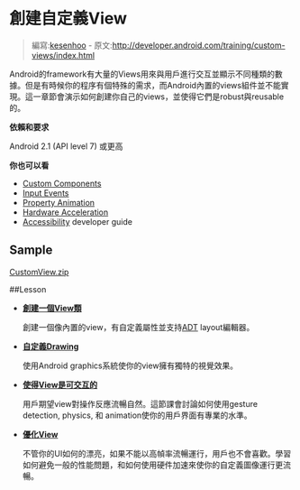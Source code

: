 ﻿# 創建自定義View

> 編寫:[kesenhoo](https://github.com/kesenhoo) - 原文:<http://developer.android.com/training/custom-views/index.html>

Android的framework有大量的Views用來與用戶進行交互並顯示不同種類的數據。但是有時候你的程序有個特殊的需求，而Android內置的views組件並不能實現。這一章節會演示如何創建你自己的views，並使得它們是robust與reusable的。

**依賴和要求**

Android 2.1 (API level 7) 或更高

**你也可以看**

* [Custom Components](http://developer.android.com/guide/topics/ui/custom-components.html)
* [Input Events](http://developer.android.com/guide/topics/ui/ui-events.html)
* [Property Animation](http://developer.android.com/guide/topics/graphics/prop-animation.html)
* [Hardware Acceleration](http://developer.android.com/guide/topics/graphics/hardware-accel.html)
* [Accessibility](http://developer.android.com/guide/topics/ui/accessibility/index.html) developer guide

## Sample

[CustomView.zip](http://developer.android.com/shareables/training/CustomView.zip)

<!-- more -->

##Lesson

* [**創建一個View類**](create-view.md)

  創建一個像內置的view，有自定義屬性並支持[ADT](http://developer.android.com/sdk/eclipse-adt.html) layout編輯器。

* [**自定義Drawing**](custom-draw.md)

  使用Android graphics系統使你的view擁有獨特的視覺效果。

* [**使得View是可交互的**](make-interactive.md)

  用戶期望view對操作反應流暢自然。這節課會討論如何使用gesture detection, physics, 和 animation使你的用戶界面有專業的水準。

* [**優化View**](optimize-view.md)

  不管你的UI如何的漂亮，如果不能以高幀率流暢運行，用戶也不會喜歡。學習如何避免一般的性能問題，和如何使用硬件加速來使你的自定義圖像運行更流暢。

